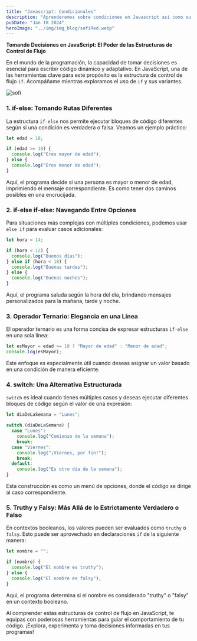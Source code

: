 ```yaml
---
title: "Javascript: Condicionales"
description: "Aprenderemos sobre condiciones en Javascript así como su implementación"
pubDate: "Jan 18 2024"
heroImage: "../img/img_blog/sofiRed.webp"
---
```

**Tomando Decisiones en JavaScript: El Poder de las Estructuras de Control de Flujo**

En el mundo de la programación, la capacidad de tomar decisiones es esencial para escribir código dinámico y adaptativo. En JavaScript, una de las herramientas clave para este propósito es la estructura de control de flujo `if`. Acompáñame mientras exploramos el uso de `if` y sus variantes.

![sofi](/img/img_blog/sofiRed.webp)

### 1. if-else: Tomando Rutas Diferentes

La estructura `if-else` nos permite ejecutar bloques de código diferentes según si una condición es verdadera o falsa. Veamos un ejemplo práctico:

```javascript
let edad = 18;

if (edad >= 18) {
  console.log("Eres mayor de edad");
} else {
  console.log("Eres menor de edad");
}
```

Aquí, el programa decide si una persona es mayor o menor de edad, imprimiendo el mensaje correspondiente. Es como tener dos caminos posibles en una encrucijada.


### 2. if-else if-else: Navegando Entre Opciones

Para situaciones más complejas con múltiples condiciones, podemos usar `else if` para evaluar casos adicionales:

```javascript
let hora = 14;

if (hora < 12) {
  console.log("Buenos días");
} else if (hora < 18) {
  console.log("Buenas tardes");
} else {
  console.log("Buenas noches");
}
```

Aquí, el programa saluda según la hora del día, brindando mensajes personalizados para la mañana, tarde y noche.

### 3. Operador Ternario: Elegancia en una Línea

El operador ternario es una forma concisa de expresar estructuras `if-else` en una sola línea:

```javascript
let esMayor = edad >= 18 ? "Mayor de edad" : "Menor de edad";
console.log(esMayor);
```

Este enfoque es especialmente útil cuando deseas asignar un valor basado en una condición de manera eficiente.

### 4. switch: Una Alternativa Estructurada

`switch` es ideal cuando tienes múltiples casos y deseas ejecutar diferentes bloques de código según el valor de una expresión:

```javascript
let diaDeLaSemana = "Lunes";

switch (diaDeLaSemana) {
  case "Lunes":
    console.log("Comienzo de la semana");
    break;
  case "Viernes":
    console.log("¡Viernes, por fin!");
    break;
  default:
    console.log("Es otro día de la semana");
}
```

Esta construcción es como un menú de opciones, donde el código se dirige al caso correspondiente.

### 5. Truthy y Falsy: Más Allá de lo Estrictamente Verdadero o Falso

En contextos booleanos, los valores pueden ser evaluados como `truthy` o `falsy`. Esto puede ser aprovechado en declaraciones `if` de la siguiente manera:

```javascript
let nombre = "";

if (nombre) {
  console.log("El nombre es truthy");
} else {
  console.log("El nombre es falsy");
}
```

Aquí, el programa determina si el nombre es considerado "truthy" o "falsy" en un contexto booleano.

Al comprender estas estructuras de control de flujo en JavaScript, te equipas con poderosas herramientas para guiar el comportamiento de tu código. ¡Explora, experimenta y toma decisiones informadas en tus programas!